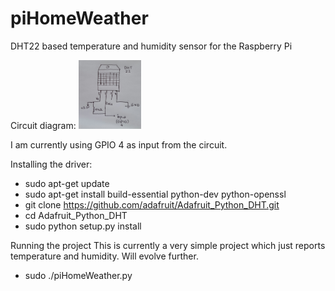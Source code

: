 # piHomeWeather
DHT22 based temperature and humidity sensor for the Raspberry Pi

Circuit diagram:
<img src="https://raw.githubusercontent.com/deepaksrivastav/piHomeWeather/master/dht22.jpg" alt="Circuit Diagram" style="width:100px;height:110px">

I am currently using GPIO 4 as input from the circuit.

Installing the driver:
- sudo apt-get update
- sudo apt-get install build-essential python-dev python-openssl
- git clone https://github.com/adafruit/Adafruit_Python_DHT.git
- cd Adafruit_Python_DHT
- sudo python setup.py install

Running the project
This is currently a very simple project which just reports temperature and humidity. Will evolve further.
- sudo ./piHomeWeather.py
